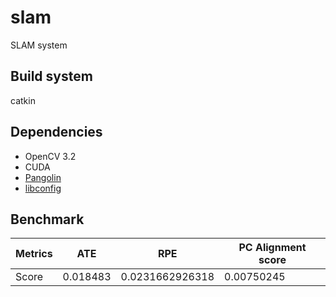 # slam
SLAM system

## Build system
catkin

## Dependencies 
* OpenCV 3.2
* CUDA
* [Pangolin](https://github.com/stevenlovegrove/Pangolin)
* [libconfig](https://github.com/hyperrealm/libconfig.git)

## Benchmark
Metrics | ATE | RPE | PC Alignment score
--- | --- | --- | --- |
Score | 0.018483 | 0.0231662926318 | 0.00750245 | 
